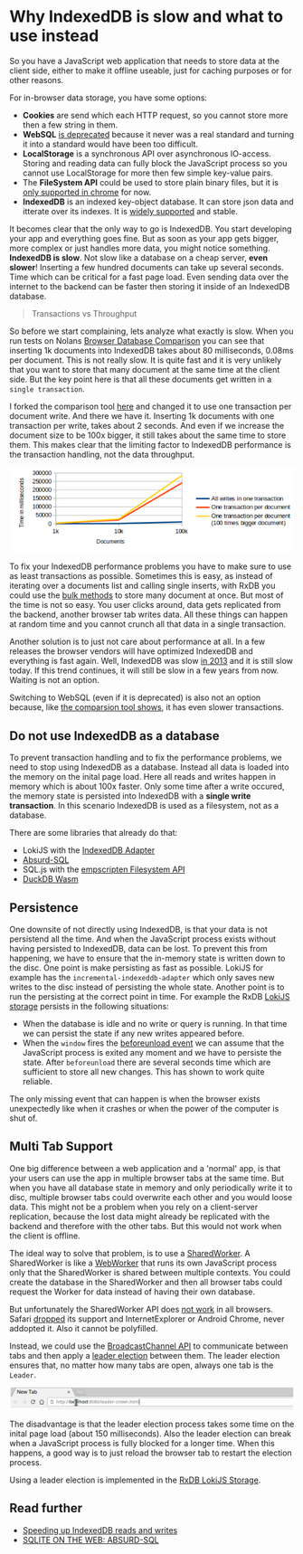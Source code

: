 # Why IndexedDB is slow and what to use instead

So you have a JavaScript web application that needs to store data at the client side, either to make it offline useable, just for caching purposes or for other reasons.

For in-browser data storage, you have some options:

- **Cookies** are send which each HTTP request, so you cannot store more then a few string in them.
- **WebSQL** [is deprecated](https://hacks.mozilla.org/2010/06/beyond-html5-database-apis-and-the-road-to-indexeddb/) because it never was a real standard and turning it into a standard would have been too difficult.
- **LocalStorage** is a synchronous API over asynchronous IO-access. Storing and reading data can fully block the JavaScript process so you cannot use LocalStorage for more then few simple key-value pairs.
- The **FileSystem API** could be used to store plain binary files, but it is [only supported in chrome](https://caniuse.com/filesystem) for now.
- **IndexedDB** is an indexed key-object database. It can store json data and itterate over its indexes. It is [widely supported](https://caniuse.com/indexeddb) and stable.

It becomes clear that the only way to go is IndexedDB. You start developing your app and everything goes fine.
But as soon as your app gets bigger, more complex or just handles more data, you might notice something. **IndexedDB is slow**. Not slow like a database on a cheap server, **even slower**! Inserting a few hundred documents can take up several seconds. Time which can be critical for a fast page load. Even sending data over the internet to the backend can be faster then storing it inside of an IndexedDB database.

> Transactions vs Throughput

So before we start complaining, lets analyze what exactly is slow. When you run tests on Nolans [Browser Database Comparison](http://nolanlawson.github.io/database-comparison/) you can see that inserting 1k documents into IndexedDB takes about 80 milliseconds, 0.08ms per document. This is not really slow. It is quite fast and it is very unlikely that you want to store that many document at the same time at the client side. But the key point here is that all these documents get written in a `single transaction`.

I forked the comparison tool [here](https://pubkey.github.io/client-side-databases/database-comparison/index.html) and changed it to use one transaction per document write. And there we have it. Inserting 1k documents with one transaction per write, takes about 2 seconds. And even if we increase the document size to be 100x bigger, it still takes about the same time to store them. This makes clear that the limiting factor to IndexedDB performance is the transaction handling, not the data throughput.

<p align="center">
  <img src="./files/indexeddb-transaction-throughput.png" alt="IndexedDB transaction throughput" width="700" />
</p>


To fix your IndexedDB performance problems you have to make sure to use as least transactions as possible.
Sometimes this is easy, as instead of iterating over a documents list and calling single inserts, with RxDB you could use the [bulk methods](https://rxdb.info/rx-collection.html#bulkinsert) to store many document at once.
But most of the time is not so easy. You user clicks around, data gets replicated from the backend, another browser tab writes data. All these things can happen at random time and you cannot crunch all that data in a single transaction.

Another solution is to just not care about performance at all.
In a few releases the browser vendors will have optimized IndexedDB and everything is fast again. Well, IndexedDB was slow [in 2013](https://www.researchgate.net/publication/281065948_Performance_Testing_and_Comparison_of_Client_Side_Databases_Versus_Server_Side) and it is still slow today. If this trend continues, it will still be slow in a few years from now. Waiting is not an option.

Switching to WebSQL (even if it is deprecated) is also not an option because, like [the comparsion tool shows](https://pubkey.github.io/client-side-databases/database-comparison/index.html), it has even slower transactions.

## Do not use IndexedDB as a database

To prevent transaction handling and to fix the performance problems, we need to stop using IndexedDB as a database. Instead all data is loaded into the memory on the inital page load. Here all reads and writes happen in memory which is about 100x faster. Only some time after a write occured, the memory state is persisted into IndexedDB with a **single write transaction**. In this scenario IndexedDB is used as a filesystem, not as a database.

There are some libraries that already do that:

- LokiJS with the [IndexedDB Adapter](https://techfort.github.io/LokiJS/LokiIndexedAdapter.html)
- [Absurd-SQL](https://github.com/jlongster/absurd-sql)
- SQL.js with the [empscripten Filesystem API](https://emscripten.org/docs/api_reference/Filesystem-API.html#filesystem-api-idbfs)
- [DuckDB Wasm](https://duckdb.org/2021/10/29/duckdb-wasm.html)

## Persistence

One downsite of not directly using IndexedDB, is that your data is not persistend all the time. And when the JavaScript process exists without having persisted to IndexedDB, data can be lost. To prevent this from happening, we have to ensure that the in-memory state is written down to the disc. One point is make persisting as fast as possible. LokiJS for example has the `incremental-indexeddb-adapter` which only saves new writes to the disc instead of persisting the whole state. Another point is to run the persisting at the correct point in time. For example the RxDB [LokiJS storage](https://rxdb.info/rx-storage-lokijs.html) persists in the following situations:

- When the database is idle and no write or query is running. In that time we can persist the state if any new writes appeared before.
- When the `window` fires the [beforeunload event](https://developer.mozilla.org/en-US/docs/Web/API/WindowEventHandlers/onbeforeunload) we can assume that the JavaScript process is exited any moment and we have to persiste the state. After `beforeunload` there are several seconds time which are sufficient to store all new changes. This has shown to work quite reliable.

The only missing event that can happen is when the browser exists unexpectedly like when it crashes or when the power of the computer is shut of.



## Multi Tab Support

One big difference between a web application and a 'normal' app, is that your users can use the app in multiple browser tabs at the same time. But when you have all database state in memory and only periodically write it to disc, multiple browser tabs could overwrite each other and you would loose data. This might not be a problem when you rely on a client-server replication, because the lost data might already be replicated with the backend and therefore with the other tabs. But this would not work when the client is offline.

The ideal way to solve that problem, is to use a [SharedWorker](https://developer.mozilla.org/en/docs/Web/API/SharedWorker). A SharedWorker is like a [WebWorker](https://developer.mozilla.org/en/docs/Web/API/Web_Workers_API) that runs its own JavaScript process only that the SharedWorker is shared between multiple contexts. You could create the database in the SharedWorker and then all browser tabs could request the Worker for data instead of having their own database.

But unfortunately the SharedWorker API does [not work](https://caniuse.com/sharedworkers) in all browsers. Safari [dropped](https://bugs.webkit.org/show_bug.cgi?id=140344) its support and InternetExplorer or Android Chrome, never addopted it. Also it cannot be polyfilled.

Instead, we could use the [BroadcastChannel API](https://developer.mozilla.org/en-US/docs/Web/API/Broadcast_Channel_API) to communicate between tabs and then apply a [leader election](https://github.com/pubkey/broadcast-channel#using-the-leaderelection) between them. The leader election ensures that, no matter how many tabs are open, always one tab is the `Leader`.

<p align="center">
  <img src="./files/leader-election.gif" alt="Leader Election" width="500" />
</p>

The disadvantage is that the leader election process takes some time on the inital page load (about 150 milliseconds). Also the leader election can break when a JavaScript process is fully blocked for a longer time. When this happens, a good way is to just reload the browser tab to restart the election process.

Using a leader election is implemented in the [RxDB LokiJS Storage](./rx-storage-lokijs.md).

## Read further

- [Speeding up IndexedDB reads and writes](https://nolanlawson.com/2021/08/22/speeding-up-indexeddb-reads-and-writes/)
- [SQLITE ON THE WEB: ABSURD-SQL](https://hackaday.com/2021/08/24/sqlite-on-the-web-absurd-sql/)

